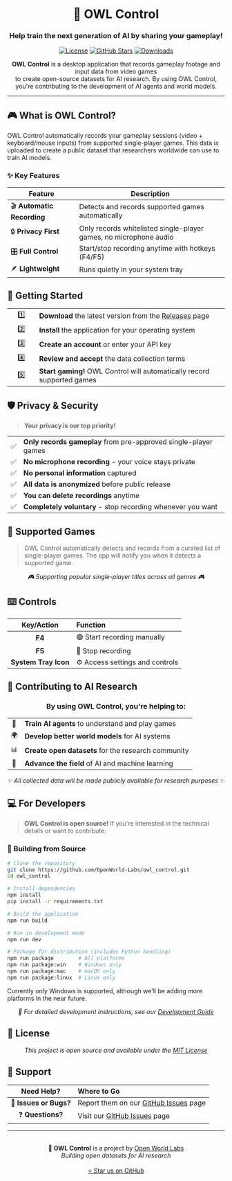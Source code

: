 <div align="center">
  
# 🦉 OWL Control

### **Help train the next generation of AI by sharing your gameplay!**

[![License](https://img.shields.io/badge/license-MIT-blue.svg)](LICENSE)
[![GitHub Stars](https://img.shields.io/github/stars/OpenWorld-Labs/owl_control?style=social)](https://github.com/OpenWorld-Labs/owl_control)
[![Downloads](https://img.shields.io/github/downloads/OpenWorld-Labs/owl_control/total)](https://github.com/OpenWorld-Labs/owl_control/releases)

<p align="center">
  <strong>OWL Control</strong> is a desktop application that records gameplay footage and input data from video games<br/>
  to create open-source datasets for AI research. By using OWL Control,<br/>
  you're contributing to the development of AI agents and world models.
</p>

---

</div>

## 🎮 What is OWL Control?

OWL Control automatically records your gameplay sessions (video + keyboard/mouse inputs) from supported single-player games. This data is uploaded to create a public dataset that researchers worldwide can use to train AI models.

### ✨ Key Features

| Feature | Description |
|---------|-------------|
| 🎬 **Automatic Recording** | Detects and records supported games automatically |
| 🔒 **Privacy First** | Only records whitelisted single-player games, no microphone audio |
| 🎛️ **Full Control** | Start/stop recording anytime with hotkeys (F4/F5) |
| 🪶 **Lightweight** | Runs quietly in your system tray |

## 🚀 Getting Started

<table>
<tr>
<td width="50px" align="center">1️⃣</td>
<td><strong>Download</strong> the latest version from the <a href="https://github.com/OpenWorld-Labs/owl_control/releases">Releases</a> page</td>
</tr>
<tr>
<td align="center">2️⃣</td>
<td><strong>Install</strong> the application for your operating system</td>
</tr>
<tr>
<td align="center">3️⃣</td>
<td><strong>Create an account</strong> or enter your API key</td>
</tr>
<tr>
<td align="center">4️⃣</td>
<td><strong>Review and accept</strong> the data collection terms</td>
</tr>
<tr>
<td align="center">5️⃣</td>
<td><strong>Start gaming!</strong> OWL Control will automatically record supported games</td>
</tr>
</table>

## 🛡️ Privacy & Security

> **Your privacy is our top priority!**

<table>
<tr>
<td>✅</td>
<td><strong>Only records gameplay</strong> from pre-approved single-player games</td>
</tr>
<tr>
<td>✅</td>
<td><strong>No microphone recording</strong> - your voice stays private</td>
</tr>
<tr>
<td>✅</td>
<td><strong>No personal information</strong> captured</td>
</tr>
<tr>
<td>✅</td>
<td><strong>All data is anonymized</strong> before public release</td>
</tr>
<tr>
<td>✅</td>
<td><strong>You can delete recordings</strong> anytime</td>
</tr>
<tr>
<td>✅</td>
<td><strong>Completely voluntary</strong> - stop recording whenever you want</td>
</tr>
</table>

## 🎯 Supported Games

> OWL Control automatically detects and records from a curated list of single-player games. The app will notify you when it detects a supported game.

<div align="center">
  <em>🎮 Supporting popular single-player titles across all genres 🎮</em>
</div>

## ⌨️ Controls

<div align="center">

| Key/Action | Function |
|:----------:|:---------|
| **F4** | 🟢 Start recording manually |
| **F5** | 🔴 Stop recording |
| **System Tray Icon** | ⚙️ Access settings and controls |

</div>

## 🤝 Contributing to AI Research

<div align="center">
  <h3>By using OWL Control, you're helping to:</h3>
</div>

<table align="center">
<tr>
<td align="center">🤖</td>
<td><strong>Train AI agents</strong> to understand and play games</td>
</tr>
<tr>
<td align="center">🌍</td>
<td><strong>Develop better world models</strong> for AI systems</td>
</tr>
<tr>
<td align="center">📊</td>
<td><strong>Create open datasets</strong> for the research community</td>
</tr>
<tr>
<td align="center">🚀</td>
<td><strong>Advance the field</strong> of AI and machine learning</td>
</tr>
</table>

<div align="center">
  <em>✨ All collected data will be made publicly available for research purposes ✨</em>
</div>

## 💻 For Developers

> **OWL Control is open source!** If you're interested in the technical details or want to contribute:

### 🔨 Building from Source

```bash
# Clone the repository
git clone https://github.com/OpenWorld-Labs/owl_control.git
cd owl_control

# Install dependencies
npm install
pip install -r requirements.txt

# Build the application
npm run build

# Run in development mode
npm run dev

# Package for distribution (includes Python bundling)
npm run package        # All platforms
npm run package:win    # Windows only
npm run package:mac    # macOS only
npm run package:linux  # Linux only
```

Currently only Windows is supported, although we'll be adding more platforms in the near future.

<div align="center">
  <em>📖 For detailed development instructions, see our <a href="docs/development.md">Development Guide</a></em>
</div>

## 📄 License

<div align="center">
  <em>This project is open source and available under the <a href="LICENSE">MIT License</a></em>
</div>

## 🙋 Support

<div align="center">

| Need Help? | Where to Go |
|:----------:|:------------|
| 🐛 **Issues or Bugs?** | Report them on our [GitHub Issues](https://github.com/OpenWorld-Labs/owl_control/issues) page |
| ❓ **Questions?** | Visit our [GitHub Issues](https://github.com/OpenWorld-Labs/owl_control/issues) page |

</div>

---

<div align="center">
  <br>
  <strong>🦉 OWL Control</strong> is a project by <a href="https://openworldlabs.com">Open World Labs</a>
  <br>
  <em>Building open datasets for AI research</em>
  <br><br>
  <a href="https://github.com/OpenWorld-Labs/owl_control">⭐ Star us on GitHub</a>
</div>
